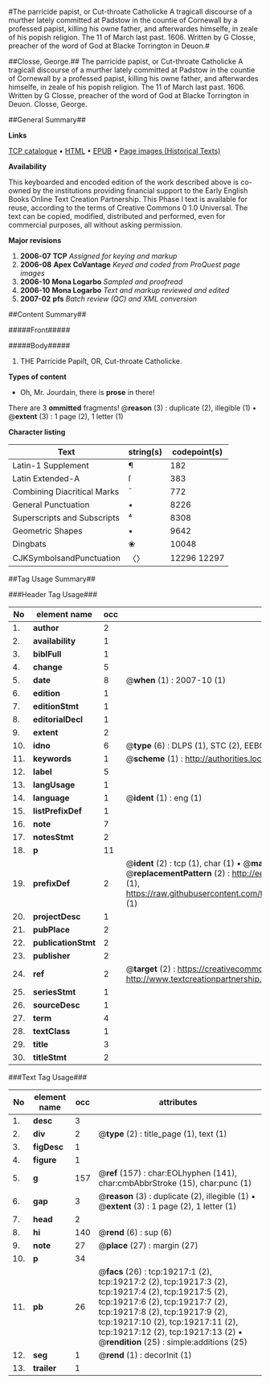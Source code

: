 #The parricide papist, or Cut-throate Catholicke A tragicall discourse of a murther lately committed at Padstow in the countie of Cornewall by a professed papist, killing his owne father, and afterwardes himselfe, in zeale of his popish religion. The 11 of March last past. 1606. Written by G Closse, preacher of the word of God at Blacke Torrington in Deuon.#

##Closse, George.##
The parricide papist, or Cut-throate Catholicke A tragicall discourse of a murther lately committed at Padstow in the countie of Cornewall by a professed papist, killing his owne father, and afterwardes himselfe, in zeale of his popish religion. The 11 of March last past. 1606. Written by G Closse, preacher of the word of God at Blacke Torrington in Deuon.
Closse, George.

##General Summary##

**Links**

[TCP catalogue](http://www.ota.ox.ac.uk/tcp/)  • 
[HTML](http://tei.it.ox.ac.uk/tcp/Texts-HTML/free/A19/A19025.html)  • 
[EPUB](http://tei.it.ox.ac.uk/tcp/Texts-EPUB/free/A19/A19025.epub) • 
[Page images (Historical Texts)](https://data.historicaltexts.jisc.ac.uk/view?pubId=eebo-99853819e&pageId=eebo-99853819e-19217-1)

**Availability**

This keyboarded and encoded edition of the
	       work described above is co-owned by the institutions
	       providing financial support to the Early English Books
	       Online Text Creation Partnership. This Phase I text is
	       available for reuse, according to the terms of Creative
	       Commons 0 1.0 Universal. The text can be copied,
	       modified, distributed and performed, even for
	       commercial purposes, all without asking permission.

**Major revisions**

1. __2006-07__ __TCP__ *Assigned for keying and markup*
1. __2006-08__ __Apex CoVantage__ *Keyed and coded from ProQuest page images*
1. __2006-10__ __Mona Logarbo__ *Sampled and proofread*
1. __2006-10__ __Mona Logarbo__ *Text and markup reviewed and edited*
1. __2007-02__ __pfs__ *Batch review (QC) and XML conversion*

##Content Summary##

#####Front#####

#####Body#####

1. THE Parricide Papiſt, OR, Cut-throate Catholicke.

**Types of content**

  * Oh, Mr. Jourdain, there is **prose** in there!

There are 3 **ommitted** fragments! 
 @__reason__ (3) : duplicate (2), illegible (1)  •  @__extent__ (3) : 1 page (2), 1 letter (1)

**Character listing**


|Text|string(s)|codepoint(s)|
|---|---|---|
|Latin-1 Supplement|¶|182|
|Latin Extended-A|ſ|383|
|Combining             Diacritical Marks|̄|772|
|General Punctuation|•|8226|
|Superscripts             and Subscripts|⁴|8308|
|Geometric Shapes|▪|9642|
|Dingbats|❀|10048|
|CJKSymbolsandPunctuation|〈〉|12296 12297|

##Tag Usage Summary##

###Header Tag Usage###

|No|element name|occ|attributes|
|---|---|---|---|
|1.|__author__|2||
|2.|__availability__|1||
|3.|__biblFull__|1||
|4.|__change__|5||
|5.|__date__|8| @__when__ (1) : 2007-10 (1)|
|6.|__edition__|1||
|7.|__editionStmt__|1||
|8.|__editorialDecl__|1||
|9.|__extent__|2||
|10.|__idno__|6| @__type__ (6) : DLPS (1), STC (2), EEBO-CITATION (1), PROQUEST (1), VID (1)|
|11.|__keywords__|1| @__scheme__ (1) : http://authorities.loc.gov/ (1)|
|12.|__label__|5||
|13.|__langUsage__|1||
|14.|__language__|1| @__ident__ (1) : eng (1)|
|15.|__listPrefixDef__|1||
|16.|__note__|7||
|17.|__notesStmt__|2||
|18.|__p__|11||
|19.|__prefixDef__|2| @__ident__ (2) : tcp (1), char (1)  •  @__matchPattern__ (2) : ([0-9\-]+):([0-9IVX]+) (1), (.+) (1)  •  @__replacementPattern__ (2) : http://eebo.chadwyck.com/downloadtiff?vid=$1&page=$2 (1), https://raw.githubusercontent.com/textcreationpartnership/Texts/master/tcpchars.xml#$1 (1)|
|20.|__projectDesc__|1||
|21.|__pubPlace__|2||
|22.|__publicationStmt__|2||
|23.|__publisher__|2||
|24.|__ref__|2| @__target__ (2) : https://creativecommons.org/publicdomain/zero/1.0/ (1), http://www.textcreationpartnership.org/docs/. (1)|
|25.|__seriesStmt__|1||
|26.|__sourceDesc__|1||
|27.|__term__|4||
|28.|__textClass__|1||
|29.|__title__|3||
|30.|__titleStmt__|2||


###Text Tag Usage###

|No|element name|occ|attributes|
|---|---|---|---|
|1.|__desc__|3||
|2.|__div__|2| @__type__ (2) : title_page (1), text (1)|
|3.|__figDesc__|1||
|4.|__figure__|1||
|5.|__g__|157| @__ref__ (157) : char:EOLhyphen (141), char:cmbAbbrStroke (15), char:punc (1)|
|6.|__gap__|3| @__reason__ (3) : duplicate (2), illegible (1)  •  @__extent__ (3) : 1 page (2), 1 letter (1)|
|7.|__head__|2||
|8.|__hi__|140| @__rend__ (6) : sup (6)|
|9.|__note__|27| @__place__ (27) : margin (27)|
|10.|__p__|34||
|11.|__pb__|26| @__facs__ (26) : tcp:19217:1 (2), tcp:19217:2 (2), tcp:19217:3 (2), tcp:19217:4 (2), tcp:19217:5 (2), tcp:19217:6 (2), tcp:19217:7 (2), tcp:19217:8 (2), tcp:19217:9 (2), tcp:19217:10 (2), tcp:19217:11 (2), tcp:19217:12 (2), tcp:19217:13 (2)  •  @__rendition__ (25) : simple:additions (25)|
|12.|__seg__|1| @__rend__ (1) : decorInit (1)|
|13.|__trailer__|1||
